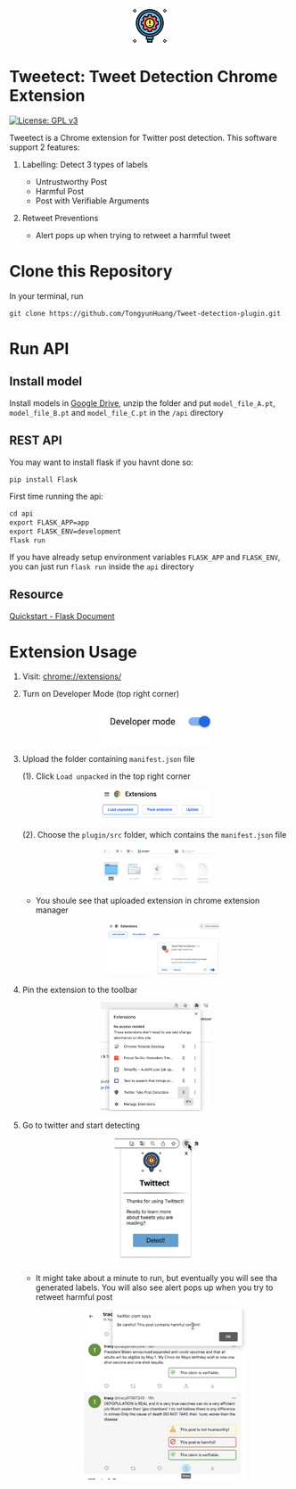 
<p align="center">
  <img src="images/check_64.png" />
</p>

# Tweetect: Tweet Detection Chrome Extension
[![License: GPL v3](https://img.shields.io/badge/License-GPLv3-blue.svg)](https://www.gnu.org/licenses/gpl-3.0)

Tweetect is a Chrome extension for Twitter post detection. This software support 2 features:

1. Labelling: Detect 3 types of labels
    - Untrustworthy Post
    - Harmful Post
    - Post with Verifiable Arguments

2. Retweet Preventions
    - Alert pops up when trying to retweet a harmful tweet

# Clone this Repository

In your terminal, run
```
git clone https://github.com/TongyunHuang/Tweet-detection-plugin.git
```


# Run API
## Install model
Install models in [Google Drive](https://drive.google.com/file/d/17n5SRuLEPj2ZAgC-ElhbnMI-BxKoBLk5/view?usp=sharing), unzip the folder and put `model_file_A.pt`, `model_file_B.pt` and `model_file_C.pt` in the `/api` directory

## REST API

You may want to install flask if you havnt done so:
```
pip install Flask
```

First time running the api:
```
cd api
export FLASK_APP=app
export FLASK_ENV=development
flask run
```

If you have already setup environment variables `FLASK_APP` and `FLASK_ENV`, you can just run `flask run` inside the `api` directory

## Resource
[Quickstart - Flask Document](https://flask.palletsprojects.com/en/2.1.x/quickstart/)



# Extension Usage

1. Visit: [chrome://extensions/](chrome://extensions/)

2. Turn on Developer Mode (top right corner)

    <p align="center"><img style="width:200px" src="images/developer-mode.png"></p>

3. Upload the folder containing `manifest.json` file

    (1).  Click `Load unpacked` in the top right corner

    <p align="center"><img style="width:200px" src="images/start-upload.png"></p>

    (2). Choose the `plugin/src` folder, which contains the `manifest.json` file

    <p align="center"><img style="width:200px" src="images/upload-extension.png"></p>

    - You shoule see that uploaded extension in chrome extension manager

        <p align="center"><img style="width:200px" src="images/extension-uploaded.png"></p>

4. Pin the extension to the toolbar
    
    <p align="center"><img style="width:200px" src="images/pin.png"></p>

5. Go to twitter and start detecting

    <p align="center"><img style="width:150px" src="images/popup.png"></p>

    - It might take about a minute to run, but eventually you will see tha generated labels. You will also see alert pops up when you try to retweet harmful post
    
        <p align="center"><img style="width:300px" src="images/result.png"></p>

